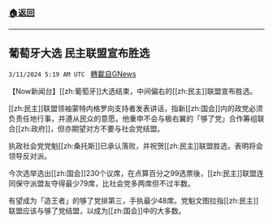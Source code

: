 ###  [:house:返回](README.md)
---


## 葡萄牙大选 民主联盟宣布胜选
`3/11/2024 5:19 AM UTC ` [轉載自GNews](https://gnews.org/articles/2383229)

【Now新闻台】[[zh:葡萄牙]]大选结束，中间偏右的[[zh:民主]]联盟宣布胜选。

[[zh:民主]]联盟领袖蒙特内格罗向支持者发表讲话，指新[[zh:国会]]内的政党必须负责任地行事，并遵从民众的意愿。他重申不会与极右翼的「够了党」合作筹组联合[[zh:政府]]，但亦期望对方不要与社会党结盟。

执政社会党党魁[[zh:桑托斯]]已承认落败，并祝贺[[zh:民主]]联盟胜选，表明将会领导反对派。

今次选举选出[[zh:国会]]230个议席，在点算百分之99选票後，[[zh:民主]]联盟连同保守派盟友夺得最少79席，比社会党多两席但不过半数。

有望成为「造王者」的够了党排第三，手执最少48席。党魁文图拉指[[zh:民主]]联盟应该与够了党结盟，以成为[[zh:国会]]中的大多数。
